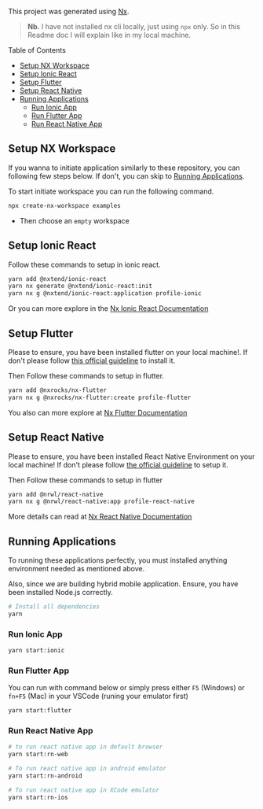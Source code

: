 This project was generated using [Nx](https://nx.dev).

> **Nb.** I have not installed nx cli locally, just using `npx` only. So in this Readme doc I will explain like in my local machine.


Table of Contents
- [Setup NX Workspace](#setup-nx-workspace)
- [Setup Ionic React](#setup-ionic-react)
- [Setup Flutter](#setup-flutter)
- [Setup React Native](#setup-react-native)
- [Running Applications](#running-applications)
  - [Run Ionic App](#run-ionic-app)
  - [Run Flutter App](#run-flutter-app)
  - [Run React Native App](#run-react-native-app)


## Setup NX Workspace
If you wanna to initiate application similarly to these repository, you can following few steps below. If don't, you can skip to [Running Applications](#running-applications).

To start initiate workspace you can run the following command.

```bash
npx create-nx-workspace examples
```
- Then choose an `empty` workspace


## Setup Ionic React
Follow these commands to setup in ionic react.
```bash
yarn add @nxtend/ionic-react
yarn nx generate @nxtend/ionic-react:init
yarn nx g @nxtend/ionic-react:application profile-ionic
```

Or you can more explore in the [Nx Ionic React Documentation](https://nxtend.dev/docs/ionic-react/getting-started)


## Setup Flutter
Please to ensure, you have been installed flutter on your local machine!.
If don't please follow [this official guideline](https://flutter.dev/docs/get-started/install) to install it.

Then Follow these commands to setup in flutter.

```bash
yarn add @nxrocks/nx-flutter
yarn nx g @nxrocks/nx-flutter:create profile-flutter
```

You also can more explore at [Nx Flutter Documentation](https://github.com/tinesoft/nxrocks/tree/develop/packages/nx-flutter#nx-flutter)


## Setup React Native
Please to ensure, you have been installed React Native Environment on your local machine!
If don't please follow [the official guideline](https://reactnative.dev/docs/environment-setup) to setup it.

Then Follow these commands to setup in flutter
```bash
yarn add @nrwl/react-native
yarn nx g @nrwl/react-native:app profile-react-native
```

More details can read at [Nx React Native Documentation](https://github.com/nrwl/nx-react-native)


## Running Applications
To running these applications perfectly, you must installed anything environment needed as mentioned above.

Also, since we are building hybrid mobile application. Ensure, you have been installed Node.js correctly.

```bash
# Install all dependencies
yarn
```

### Run Ionic App
```bash
yarn start:ionic
```

### Run Flutter App
You can run with command below or simply press either `F5` (Windows) or `fn+F5` (Mac) in your VSCode (runing your emulator first)
```bash
yarn start:flutter
```

### Run React Native App

```bash
# to run react native app in default browser
yarn start:rn-web

# To run react native app in android emulator
yarn start:rn-android

# To run react native app in XCode emulator
yarn start:rn-ios
```
